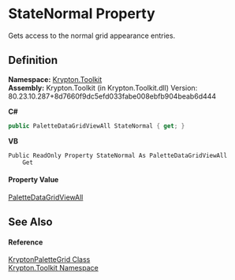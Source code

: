 # StateNormal Property


Gets access to the normal grid appearance entries.



## Definition
**Namespace:** <a href="79d2eac2-21f4-54ff-7552-b20c33c30600.md">Krypton.Toolkit</a>  
**Assembly:** Krypton.Toolkit (in Krypton.Toolkit.dll) Version: 80.23.10.287+8d7660f9dc5efd033fabe008ebfb904beab6d444

**C#**
``` C#
public PaletteDataGridViewAll StateNormal { get; }
```
**VB**
``` VB
Public ReadOnly Property StateNormal As PaletteDataGridViewAll
	Get
```



#### Property Value
<a href="b6ec1e7a-f2aa-4a04-ae2a-cb90e8222236.md">PaletteDataGridViewAll</a>

## See Also


#### Reference
<a href="56b01068-816e-3f29-663c-c67a2a504d34.md">KryptonPaletteGrid Class</a>  
<a href="79d2eac2-21f4-54ff-7552-b20c33c30600.md">Krypton.Toolkit Namespace</a>  
